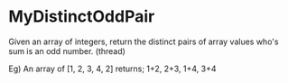 MyDistinctOddPair
=================
Given an array of integers, return the distinct pairs of array values who's sum is an odd number. (thread)

Eg) 
An array of [1, 2, 3, 4, 2] 
returns;
1+2, 2+3, 1+4, 3+4


